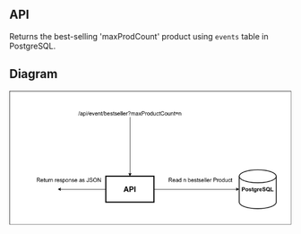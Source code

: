## API

Returns the best-selling 'maxProdCount' product using `events` table in PostgreSQL.


## Diagram

![api](images/api.png)